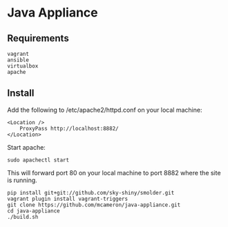 Java Appliance
==============

Requirements
------------

```
vagrant
ansible
virtualbox
apache
```

Install
-------

Add the following to /etc/apache2/httpd.conf on your local machine:

```
<Location />
    ProxyPass http://localhost:8882/
</Location>
```

Start apache:

```
sudo apachectl start
```

This will forward port 80 on your local machine to port 8882 where the site is running.

```
pip install git+git://github.com/sky-shiny/smolder.git
vagrant plugin install vagrant-triggers
git clone https://github.com/mcameron/java-appliance.git
cd java-appliance
./build.sh
```
